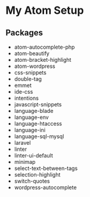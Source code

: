 # My Atom Setup

## Packages
* atom-autocomplete-php
* atom-beautify
* atom-bracket-highlight
* atom-wordpress
* css-snippets
* double-tag
* emmet
* ide-css
* intentions
* javascript-snippets
* language-blade
* language-env
* language-htaccess
* language-ini
* language-sql-mysql
* laravel
* linter
* linter-ui-default
* minimap
* select-text-between-tags
* selection-highlight
* switch-quotes
* wordpress-autocomplete
